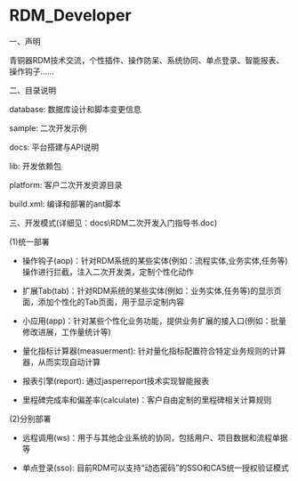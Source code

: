 RDM_Developer
=============

一、声明

  青铜器RDM技术交流，个性插件、操作防呆、系统协同、单点登录、智能报表、操作钩子……


二、目录说明

  database: 数据库设计和脚本变更信息
  
  sample: 二次开发示例 
  
  docs: 平台搭建与API说明
  
  lib: 开发依赖包
  
  platform: 客户二次开发资源目录
  
  build.xml: 编译和部署的ant脚本
  
三、开发模式(详细见：docs\RDM二次开发入门指导书.doc)

(1)统一部署

  * 操作钩子(aop)：针对RDM系统的某些实体(例如：流程实体,业务实体,任务等)操作进行拦截，注入二次开发类，定制个性化动作
		
  * 扩展Tab(tab)：针对RDM系统的某些实体(例如：业务实体,任务等)的显示页面，添加个性化的Tab页面，用于显示定制内容
	
  * 小应用(app)：针对某些个性化业务功能，提供业务扩展的接入口(例如：批量修改进展，工作量统计等)
  
  * 量化指标计算器(measuerment): 针对量化指标配置符合特定业务规则的计算器，从而实现自动计算
  
  * 报表引擎(report): 通过jasperreport技术实现智能报表
  
  * 里程碑完成率和偏差率(calculate)：客户自由定制的里程碑相关计算规则
	
(2)分别部署

  * 远程调用(ws)：用于与其他企业系统的协同，包括用户、项目数据和流程单据等
  
  * 单点登录(sso): 目前RDM可以支持“动态密码”的SSO和CAS统一授权验证模式
